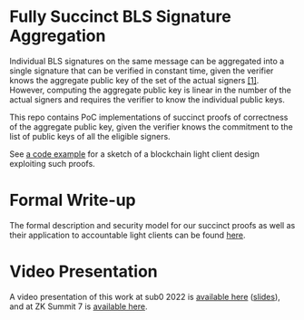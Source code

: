 # Fully Succinct BLS Signature Aggregation

Individual BLS signatures on the same message can be aggregated into a single signature
that can be verified in constant time, given the verifier knows the aggregate public key of the set of the actual signers [[1]](https://eprint.iacr.org/2018/483). 
However, computing the aggregate public key is linear in the number of the actual signers
and requires the verifier to know the individual public keys.

This repo contains PoC implementations of succinct proofs of correctness of the aggregate public key,
given the verifier knows the commitment to the list of public keys of all the eligible signers.

See [a code example](bw6/examples/recursive.rs) for a sketch of a blockchain light client design exploiting such proofs.

# Formal Write-up
The formal description and security model for our succinct proofs as well as their application to accountable light clients can be found [here](https://github.com/w3f/apk-proofs/blob/main/Light%20Client.pdf).

# Video Presentation
A video presentation of this work at sub0 2022 is [available here](https://www.youtube.com/watch?v=MCvX9ZZhO4I&list=PLOyWqupZ-WGvywLqJDsMIYdCn8QEa2ShQ&index=19) ([slides](https://docs.google.com/presentation/d/16LlsXWY2Q6_6QGZxkg84evaJqWNk6szX)), and at ZK Summit 7 is [available here](https://www.youtube.com/watch?v=UaPdDYarKGY&list=PLj80z0cJm8QFnY6VLVa84nr-21DNvjWH7&index=19).    
